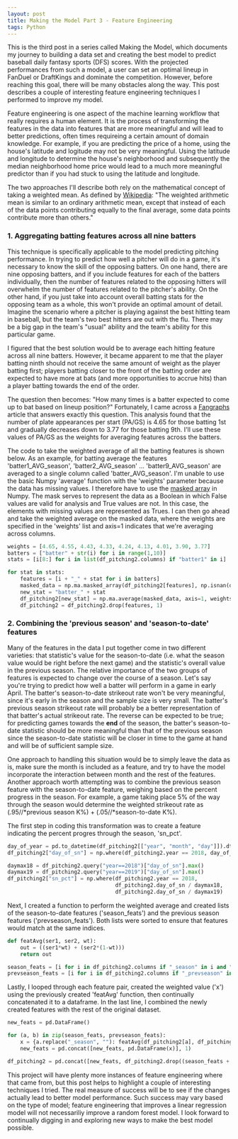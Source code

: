 ```yaml
---
layout: post
title: Making the Model Part 3 - Feature Engineering
tags: Python
---
```


This is the third post in a series called Making the Model, which documents my journey to building a data set and creating the best model to predict baseball daily fantasy sports (DFS) scores. With the projected performances from such a model, a user can set an optimal lineup in FanDuel or DraftKings and dominate the competition. However, before reaching this goal, there will be many obstacles along the way. This post describes a couple of interesting feature engineering techniques I performed to improve my model.

Feature engineering is one aspect of the machine learning workflow that really requires a human element. It is the process of transforming the features in the data into features that are more meaningful and will lead to better predictions, often times requireing a certain amount of domain knowledge. For example, if you are predicting the price of a home, using the house's latitude and logitude may not be very meaningful. Using the latitude and longitude to determine the house's neighborhood and subsequently the median neighborhood home price would lead to a much more meaningful predictor than if you had stuck to using the latitude and longitude.

The two approaches I'll describe both rely on the mathematical concept of taking a weighted mean. As defined by [Wikipedia](https://en.wikipedia.org/wiki/Weighted_arithmetic_mean): "The weighted arithmetic mean is similar to an ordinary arithmetic mean, except that instead of each of the data points contributing equally to the final average, some data points contribute more than others."

### 1. Aggregating batting features across all nine batters

This technique is specifically applicable to the model predicting pitching performance. In trying to predict how well a pitcher will do in a game, it's necessary to know the skill of the opposing batters. On one hand, there are nine opposing batters, and if you include features for each of the batters individually, then the number of features related to the opposing hitters will overwhelm the number of features related to the pitcher's ability. On the other hand, if you just take into account overall batting stats for the opposing team as a whole, this won't provide an optimal amount of detail. Imagine the scenario where a pitcher is playing against the best hitting team in baseball, but the team's two best hitters are out with the flu. There may be a big gap in the team's "usual" ability and the team's ability for this particular game.

I figured that the best solution would be to average each hitting feature across all nine batters. However, it became apparent to me that the player batting ninth should not receive the same amount of weight as the player batting first; players batting closer to the front of the batting order are expected to have more at bats (and more opportunities to accrue hits) than a player batting towards the end of the order. 

The question then becomes: "How many times is a batter expected to come up to bat based on lineup position?" Fortunately, I came across a [Fangraphs](https://fantasy.fangraphs.com/buying-generic-plate-appearances-by-lineup-spot/) article that answers exactly this question. This analysis found that the number of plate appearances per start (PA/GS) is 4.65 for those batting 1st and gradually decreases down to 3.77 for those batting 9th. I'll use these values of PA/GS as the weights for averaging features across the batters.

The code to take the weighted average of all the batting features is shown below. As an example, for batting average the features 'batter1_AVG_season', 'batter2_AVG_season' ... 'batter9_AVG_season' are averaged to a single column called 'batter_AVG_season'. I'm unable to use the basic Numpy 'average' function with the 'weights' parameter because the data has missing values. I therefore have to use the [masked array](https://docs.scipy.org/doc/numpy/reference/maskedarray.html) in Numpy. The mask serves to represent the data as a Boolean in which False values are valid for analysis and True values are not. In this case, the elements with missing values are represented as Trues. I can then go ahead and take the weighted average on the masked data, where the weights are specified in the 'weights' list and axis=1 indicates that we're averaging across columns.

```python
weights = [4.65, 4.55, 4.43, 4.33, 4.24, 4.13, 4.01, 3.90, 3.77]
batters = ["batter" + str(i) for i in range(1,10)]
stats = [i[8:] for i in list(df_pitching2.columns) if "batter1" in i]

for stat in stats:
    features = [i + "_" + stat for i in batters]
    masked_data = np.ma.masked_array(df_pitching2[features], np.isnan(df_pitching2[features]))
    new_stat = "batter_" + stat
    df_pitching2[new_stat] = np.ma.average(masked_data, axis=1, weights=weights)
    df_pitching2 = df_pitching2.drop(features, 1)
```

### 2. Combining the 'previous season' and 'season-to-date' features

Many of the features in the data I put together come in two different varieties: that statistic's value for the season-to-date (i.e. what the season value would be right before the next game) and the statistic's overall value in the previous season. The relative importance of the two groups of features is expected to change over the course of a season. Let's say you're trying to predict how well a batter will perform in a game in early April. The batter's season-to-date strikeout rate won't be very meaningful, since it's early in the season and the sample size is very small. The batter's previous season strikeout rate will probably be a better representation of that batter's actual strikeout rate. The reverse can be expected to be true; for predicting games towards the **end** of the season, the batter's season-to-date statistic should be more meaningful than that of the previous season since the season-to-date statistic will be closer in time to the game at hand and will be of sufficient sample size.

One approach to handling this situation would be to simply leave the data as is, make sure the month is included as a feature, and try to have the model incorporate the interaction between month and the rest of the features. Another approach worth attempting was to combine the previous season feature with the season-to-date feature, weighing based on the percent progress in the season. For example, a game taking place 5% of the way through the season would determine the weighted strikeout rate as (.95//*previous season K%) + (.05//*season-to-date K%). 

The first step in coding this transformation was to create a feature indicating the percent progres through the season, 'sn_pct'.

```python
day_of_year = pd.to_datetime(df_pitching2[["year", "month", "day"]]).dt.dayofyear
df_pitching2["day_of_sn"] = np.where(df_pitching2.year == 2018, day_of_year - first_gm18, day_of_year - first_gm19)

daymax18 = df_pitching2.query("year==2018")["day_of_sn"].max()
daymax19 = df_pitching2.query("year==2019")["day_of_sn"].max()
df_pitching2["sn_pct"] = np.where(df_pitching2.year == 2018, 
                                  df_pitching2.day_of_sn / daymax18, 
                                  df_pitching2.day_of_sn / daymax19)
```
Next, I created a function to perform the weighted average and created lists of the season-to-date features ('season_feats') and the previous season features ('prevseason_feats'). Both lists were sorted to ensure that features would match at the same indices.

```python
def featAvg(ser1, ser2, wt):
    out = ((ser1*wt) + (ser2*(1-wt)))
    return out

season_feats = [i for i in df_pitching2.columns if "_season" in i and "points" not in i]
prevseason_feats = [i for i in df_pitching2.columns if "_prevseason" in i and "points" not in i]
```
Lastly, I looped through each feature pair, created the weighted value ('x') using the previously created 'featAvg' function, then continually concatenated it to a dataframe. In the last line, I combined the newly created features with the rest of the original dataset.

```python
new_feats = pd.DataFrame()

for (a, b) in zip(season_feats, prevseason_feats):
    x = {a.replace("_season", ""): featAvg(df_pitching2[a], df_pitching2[b], df_pitching2['sn_pct'])}
    new_feats = pd.concat([new_feats, pd.DataFrame(x)], 1)

df_pitching2 = pd.concat([new_feats, df_pitching2.drop((season_feats + prevseason_feats), 1)], 1, sort=False)
```

This project will have plenty more instances of feature engineering where that came from, but this post helps to highlight a couple of interesting techniques I tried. The real measure of success will be to see if the changes actually lead to better model performance. Such success may vary based on the type of model; feature engineering that improves a linear regression model will not necessariliy improve a random forest model. I look forward to continually digging in and exploring new ways to make the best model possible. 
